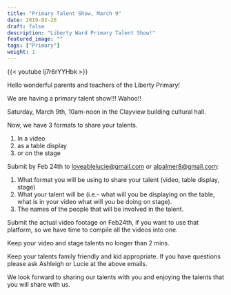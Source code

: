 ```yaml
---
title: "Primary Talent Show, March 9"
date: 2019-02-26
draft: false
description: "Liberty Ward Primary Talent Show!"
featured_image: ""
tags: ["Primary"]
weight: 1
---
```


{{< youtube lj7r6rYYHbk >}}

Hello wonderful parents and teachers of the Liberty Primary! 

We are having a primary talent show!!! Wahoo!!

Saturday, March 9th, 10am-noon in the Clayview building cultural hall.

Now, we have 3 formats to share your talents. 

1. In a video
2. as a table display
3. or on the stage

Submit by Feb 24th to loveablelucie@gmail.com or alpalmer8@gmail.com:

1. What format you will be using to share your talent (video, table display, stage)
2. What your talent will be (i.e.- what will you be displaying on the table, what is in your video what will you be doing on stage).
3. The names of the people that will be involved in the talent.

Submit the actual video footage on Feb24th, if you want to use that platform, so we have time to compile all the videos into one.

Keep your video and stage talents no longer than 2 mins.

Keep your talents family friendly and kid appropriate. If you have questions please ask Ashleigh or Lucie at the above emails.

We look forward to sharing our talents with you and enjoying the talents that you will share with us.